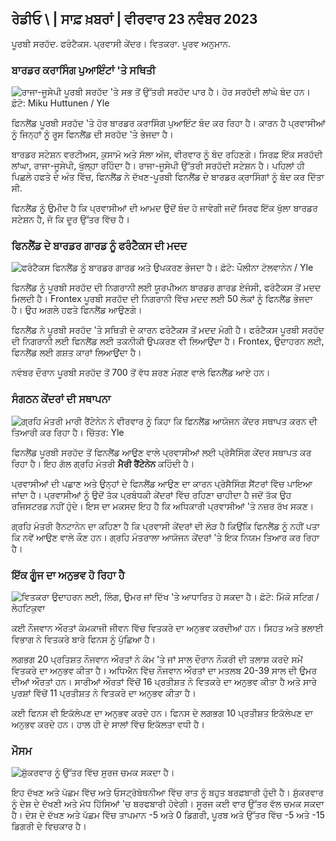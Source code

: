 ## ਰੇਡੀਓ \ | ਸਾਫ਼ ਖ਼ਬਰਾਂ \| ਵੀਰਵਾਰ 23 ਨਵੰਬਰ 2023

ਪੂਰਬੀ ਸਰਹੱਦ. ਫਰੰਟੈਕਸ. ਪ੍ਰਵਾਸੀ ਕੇਂਦਰ। ਵਿਤਕਰਾ. ਪੂਰਵ ਅਨੁਮਾਨ.

### ਬਾਰਡਰ ਕਰਾਸਿੰਗ ਪੁਆਇੰਟਾਂ 'ਤੇ ਸਥਿਤੀ

![ਰਾਜਾ-ਜੂਸੇਪੀ ਪੂਰਬੀ ਸਰਹੱਦ 'ਤੇ ਸਭ ਤੋਂ ਉੱਤਰੀ ਸਰਹੱਦ ਪਾਰ ਹੈ। ਹੋਰ ਸਰਹੱਦੀ ਲਾਂਘੇ ਬੰਦ ਹਨ। ਫ਼ੋਟੋ: Miku Huttunen / Yle](https://images.cdn.yle.fi/image/upload/c_crop,h_3216,w_5712,x_0,y_421/ar_1.777777777777777,c_fill,g_faces,h_157777777777777777777777777777777777777777777777777777777777777777777777777777777777777777777777777777,c_fill,g_faces,w/1_057/0157/q_auto:eco/f_auto/fl_lossy/v1700751077/39-1205645655f665a86285)

ਫਿਨਲੈਂਡ ਪੂਰਬੀ ਸਰਹੱਦ 'ਤੇ ਹੋਰ ਬਾਰਡਰ ਕਰਾਸਿੰਗ ਪੁਆਇੰਟ ਬੰਦ ਕਰ ਰਿਹਾ ਹੈ। ਕਾਰਨ ਹੈ ਪ੍ਰਵਾਸੀਆਂ ਨੂੰ ਜਿਨ੍ਹਾਂ ਨੂੰ ਰੂਸ ਫਿਨਲੈਂਡ ਦੀ ਸਰਹੱਦ 'ਤੇ ਭੇਜਦਾ ਹੈ।

ਬਾਰਡਰ ਸਟੇਸ਼ਨ ਵਰਟੀਅਸ, ਕੁਸਾਮੋ ਅਤੇ ਸੱਲਾ ਅੱਜ, ਵੀਰਵਾਰ ਨੂੰ ਬੰਦ ਰਹਿਣਗੇ। ਸਿਰਫ਼ ਇੱਕ ਸਰਹੱਦੀ ਲਾਂਘਾ, ਰਾਜਾ-ਜੂਸੇਪੀ, ਖੁੱਲ੍ਹਾ ਰਹਿੰਦਾ ਹੈ। ਰਾਜਾ-ਜੂਸੇਪੀ ਉੱਤਰੀ ਸਰਹੱਦੀ ਸਟੇਸ਼ਨ ਹੈ। ਪਹਿਲਾਂ ਹੀ ਪਿਛਲੇ ਹਫਤੇ ਦੇ ਅੰਤ ਵਿੱਚ, ਫਿਨਲੈਂਡ ਨੇ ਦੱਖਣ-ਪੂਰਬੀ ਫਿਨਲੈਂਡ ਦੇ ਬਾਰਡਰ ਕ੍ਰਾਸਿੰਗਾਂ ਨੂੰ ਬੰਦ ਕਰ ਦਿੱਤਾ ਸੀ.

ਫਿਨਲੈਂਡ ਨੂੰ ਉਮੀਦ ਹੈ ਕਿ ਪ੍ਰਵਾਸੀਆਂ ਦੀ ਆਮਦ ਉਦੋਂ ਬੰਦ ਹੋ ਜਾਵੇਗੀ ਜਦੋਂ ਸਿਰਫ ਇੱਕ ਖੁੱਲਾ ਬਾਰਡਰ ਸਟੇਸ਼ਨ ਹੈ, ਜੋ ਕਿ ਦੂਰ ਉੱਤਰ ਵਿੱਚ ਹੈ।

### ਫਿਨਲੈਂਡ ਦੇ ਬਾਰਡਰ ਗਾਰਡ ਨੂੰ ਫਰੰਟੈਕਸ ਦੀ ਮਦਦ

![ਫਰੰਟੈਕਸ ਫਿਨਲੈਂਡ ਨੂੰ ਬਾਰਡਰ ਗਾਰਡ ਅਤੇ ਉਪਕਰਣ ਭੇਜਦਾ ਹੈ। ਫ਼ੋਟੋ: ਪੌਲੀਨਾ ਟੋਲਵਾਨੇਨ / Yle](https://images.cdn.yle.fi/image/upload/c_crop,h_1080,w_1919,x_0,y_0/ar_1.777777777777777,c_fill,g_faces,h/1750,h/6750q_auto:eco/f_auto/fl_lossy/v1663055873/39-100697563203716d9ecd)

ਫਿਨਲੈਂਡ ਨੂੰ ਪੂਰਬੀ ਸਰਹੱਦ ਦੀ ਨਿਗਰਾਨੀ ਲਈ ਯੂਰਪੀਅਨ ਬਾਰਡਰ ਗਾਰਡ ਏਜੰਸੀ, ਫਰੰਟੈਕਸ ਤੋਂ ਮਦਦ ਮਿਲਦੀ ਹੈ। Frontex ਪੂਰਬੀ ਸਰਹੱਦ ਦੀ ਨਿਗਰਾਨੀ ਵਿੱਚ ਮਦਦ ਲਈ 50 ਲੋਕਾਂ ਨੂੰ ਫਿਨਲੈਂਡ ਭੇਜਦਾ ਹੈ। ਉਹ ਅਗਲੇ ਹਫਤੇ ਫਿਨਲੈਂਡ ਆਉਣਗੇ।

ਫਿਨਲੈਂਡ ਨੇ ਪੂਰਬੀ ਸਰਹੱਦ 'ਤੇ ਸਥਿਤੀ ਦੇ ਕਾਰਨ ਫਰੰਟੈਕਸ ਤੋਂ ਮਦਦ ਮੰਗੀ ਹੈ। ਫਰੰਟੈਕਸ ਪੂਰਬੀ ਸਰਹੱਦ ਦੀ ਨਿਗਰਾਨੀ ਲਈ ਫਿਨਲੈਂਡ ਲਈ ਤਕਨੀਕੀ ਉਪਕਰਣ ਵੀ ਲਿਆਉਂਦਾ ਹੈ। Frontex, ਉਦਾਹਰਨ ਲਈ, ਫਿਨਲੈਂਡ ਲਈ ਗਸ਼ਤ ਕਾਰਾਂ ਲਿਆਉਂਦਾ ਹੈ।

ਨਵੰਬਰ ਦੌਰਾਨ ਪੂਰਬੀ ਸਰਹੱਦ ਤੋਂ 700 ਤੋਂ ਵੱਧ ਸ਼ਰਣ ਮੰਗਣ ਵਾਲੇ ਫਿਨਲੈਂਡ ਆਏ ਹਨ।

### ਸੰਗਠਨ ਕੇਂਦਰਾਂ ਦੀ ਸਥਾਪਨਾ

![ ਗ੍ਰਹਿ ਮੰਤਰੀ ਮਾਰੀ ਰੈਂਟੇਨੇਨ ਨੇ ਵੀਰਵਾਰ ਨੂੰ ਕਿਹਾ ਕਿ ਫਿਨਲੈਂਡ ਆਯੋਜਨ ਕੇਂਦਰ ਸਥਾਪਤ ਕਰਨ ਦੀ ਤਿਆਰੀ ਕਰ ਰਿਹਾ ਹੈ। ਚਿੱਤਰ: Yle](https://images.cdn.yle.fi/image/upload/c_crop,h_1080,w_1919,x_0,y_0/ar_1.7777777777777777,c_fill,g_faces,h_675,w_p_1200/dco./f_auto/fl_lossy/v1700721586/39-1205201655eed1e81849)

ਫਿਨਲੈਂਡ ਪੂਰਬੀ ਸਰਹੱਦ ਤੋਂ ਫਿਨਲੈਂਡ ਆਉਣ ਵਾਲੇ ਪ੍ਰਵਾਸੀਆਂ ਲਈ ਪ੍ਰੋਸੈਸਿੰਗ ਕੇਂਦਰ ਸਥਾਪਤ ਕਰ ਰਿਹਾ ਹੈ। ਇਹ ਗੱਲ ਗ੍ਰਹਿ ਮੰਤਰੀ **ਮੈਰੀ ਰੈਂਟੇਨੇਨ** ਕਹਿੰਦੀ ਹੈ।

ਪ੍ਰਵਾਸੀਆਂ ਦੀ ਪਛਾਣ ਅਤੇ ਉਨ੍ਹਾਂ ਦੇ ਫਿਨਲੈਂਡ ਆਉਣ ਦਾ ਕਾਰਨ ਪ੍ਰੋਸੈਸਿੰਗ ਸੈਂਟਰਾਂ ਵਿੱਚ ਪਾਇਆ ਜਾਂਦਾ ਹੈ। ਪ੍ਰਵਾਸੀਆਂ ਨੂੰ ਉਦੋਂ ਤੱਕ ਪ੍ਰਬੰਧਕੀ ਕੇਂਦਰਾਂ ਵਿੱਚ ਰਹਿਣਾ ਚਾਹੀਦਾ ਹੈ ਜਦੋਂ ਤੱਕ ਉਹ ਰਜਿਸਟਰਡ ਨਹੀਂ ਹੁੰਦੇ। ਇਸ ਦਾ ਮਕਸਦ ਇਹ ਹੈ ਕਿ ਅਧਿਕਾਰੀ ਪ੍ਰਵਾਸੀਆਂ 'ਤੇ ਨਜ਼ਰ ਰੱਖ ਸਕਣ।

ਗ੍ਰਹਿ ਮੰਤਰੀ ਰੈਨਟਾਨੇਨ ਦਾ ਕਹਿਣਾ ਹੈ ਕਿ ਪ੍ਰਵਾਸੀ ਕੇਂਦਰਾਂ ਦੀ ਲੋੜ ਹੈ ਕਿਉਂਕਿ ਫਿਨਲੈਂਡ ਨੂੰ ਨਹੀਂ ਪਤਾ ਕਿ ਨਵੇਂ ਆਉਣ ਵਾਲੇ ਕੌਣ ਹਨ। ਗ੍ਰਹਿ ਮੰਤਰਾਲਾ ਆਯੋਜਨ ਕੇਂਦਰਾਂ 'ਤੇ ਇਕ ਨਿਯਮ ਤਿਆਰ ਕਰ ਰਿਹਾ ਹੈ।

### ਇੱਕ ਗੂੰਜ ਦਾ ਅਨੁਭਵ ਹੋ ਰਿਹਾ ਹੈ

![ ਵਿਤਕਰਾ ਉਦਾਹਰਨ ਲਈ, ਲਿੰਗ, ਉਮਰ ਜਾਂ ਦਿੱਖ 'ਤੇ ਆਧਾਰਿਤ ਹੋ ਸਕਦਾ ਹੈ। ਫ਼ੋਟੋ: ਮਿੱਕੋ ਸਟਿਗ / ਲੇਹਟਿਕੁਵਾ](https://images.cdn.yle.fi/image/upload/c_crop,h_2394,w_4256,x_0,y_110/ar_1.777777777777777,c_fill,g_faces,/5_01,/5_0d0p/00d.q_auto:eco/f_auto/fl_lossy/v1700718446/39-1205193655ee719688c7)

ਕਈ ਨੌਜਵਾਨ ਔਰਤਾਂ ਕੰਮਕਾਜੀ ਜੀਵਨ ਵਿੱਚ ਵਿਤਕਰੇ ਦਾ ਅਨੁਭਵ ਕਰਦੀਆਂ ਹਨ। ਸਿਹਤ ਅਤੇ ਭਲਾਈ ਵਿਭਾਗ ਨੇ ਵਿਤਕਰੇ ਬਾਰੇ ਫਿਨਸ ਨੂੰ ਪੁੱਛਿਆ ਹੈ।

ਲਗਭਗ 20 ਪ੍ਰਤਿਸ਼ਤ ਨੌਜਵਾਨ ਔਰਤਾਂ ਨੇ ਕੰਮ 'ਤੇ ਜਾਂ ਸਾਲ ਦੌਰਾਨ ਨੌਕਰੀ ਦੀ ਤਲਾਸ਼ ਕਰਦੇ ਸਮੇਂ ਵਿਤਕਰੇ ਦਾ ਅਨੁਭਵ ਕੀਤਾ ਹੈ। ਅਧਿਐਨ ਵਿੱਚ ਨੌਜਵਾਨ ਔਰਤਾਂ ਦਾ ਮਤਲਬ 20-39 ਸਾਲ ਦੀ ਉਮਰ ਦੀਆਂ ਔਰਤਾਂ ਹਨ। ਸਾਰੀਆਂ ਔਰਤਾਂ ਵਿੱਚੋਂ 16 ਪ੍ਰਤੀਸ਼ਤ ਨੇ ਵਿਤਕਰੇ ਦਾ ਅਨੁਭਵ ਕੀਤਾ ਹੈ ਅਤੇ ਸਾਰੇ ਪੁਰਸ਼ਾਂ ਵਿੱਚੋਂ 11 ਪ੍ਰਤੀਸ਼ਤ ਨੇ ਵਿਤਕਰੇ ਦਾ ਅਨੁਭਵ ਕੀਤਾ ਹੈ।

ਕਈ ਫਿਨਸ ਵੀ ਇਕੱਲੇਪਣ ਦਾ ਅਨੁਭਵ ਕਰਦੇ ਹਨ। ਫਿਨਸ ਦੇ ਲਗਭਗ 10 ਪ੍ਰਤੀਸ਼ਤ ਇਕੱਲੇਪਣ ਦਾ ਅਨੁਭਵ ਕਰਦੇ ਹਨ। ਹਾਲ ਹੀ ਦੇ ਸਾਲਾਂ ਵਿੱਚ ਇਕੱਲਤਾ ਵਧੀ ਹੈ।

### ਮੌਸਮ

![ਸ਼ੁੱਕਰਵਾਰ ਨੂੰ ਉੱਤਰ ਵਿੱਚ ਸੂਰਜ ਚਮਕ ਸਕਦਾ ਹੈ।](https://images.cdn.yle.fi/image/upload/c_crop,h_1080,w_1919,x_0,y_0/ar_1.7777777777777777,c_fill,g_faces,h_675w_1200/dpr_1.0/q_auto:eco/f_auto/fl_lossy/v1700752778/39-1205671655f6d69ed984)

ਇਹ ਦੱਖਣ ਅਤੇ ਪੱਛਮ ਵਿੱਚ ਅਤੇ ਓਸਟ੍ਰੋਬੋਥਨੀਆ ਵਿੱਚ ਰਾਤ ਨੂੰ ਬਹੁਤ ਬਰਫ਼ਬਾਰੀ ਹੁੰਦੀ ਹੈ। ਸ਼ੁੱਕਰਵਾਰ ਨੂੰ ਦੇਸ਼ ਦੇ ਦੱਖਣੀ ਅਤੇ ਮੱਧ ਹਿੱਸਿਆਂ 'ਚ ਬਰਫਬਾਰੀ ਹੋਵੇਗੀ। ਸੂਰਜ ਕਈ ਵਾਰ ਉੱਤਰ ਵੱਲ ਚਮਕ ਸਕਦਾ ਹੈ। ਦੇਸ਼ ਦੇ ਦੱਖਣ ਅਤੇ ਪੱਛਮ ਵਿੱਚ ਤਾਪਮਾਨ -5 ਅਤੇ 0 ਡਿਗਰੀ, ਪੂਰਬ ਅਤੇ ਉੱਤਰ ਵਿੱਚ -5 ਅਤੇ -15 ਡਿਗਰੀ ਦੇ ਵਿਚਕਾਰ ਹੈ।